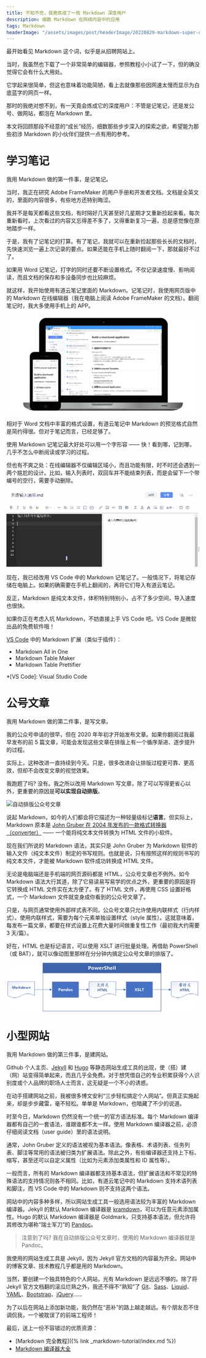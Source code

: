 ```yaml
---
title: 不知不觉，我竟炼成了一枚 Markdown 深度用户
description: 细数 Markdown 在网络内容中的应用
tags: Markdown
headerImage: "/assets/images/post/headerImage/20220829-markdown-super-user-20mpx.png"
---
```


最开始看见 Markdown 这个词，似乎是从招聘网站上。

当时，我虽然也下载了一个非常简单的编辑器，参照教程小小试了一下，但的确没觉得它会有什么大用处。

它学起来很简单，但这也意味着功能简陋，看上去就像那些因网速太慢而显示为白底蓝字的网页一样。

那时的我绝对想不到，有一天竟会炼成它的深度用户：不管是记笔记，还是发公号、做网站，都泡在 Markdown 里。

本文将回顾那段不经意的“成长”经历，细数那些步步深入的探索之欲，希望能为那些初涉 Markdown 的小伙伴们提供一点有用的参考。

# 学习笔记

我用 Markdown 做的第一件事，是记笔记。

当时，我正在研究 Adobe FrameMaker 的用户手册和开发者文档。文档是全英文的，里面的内容很多，有些地方还特别晦涩。

我并不是每天都看这些文档，有时隔好几天甚至好几星期才又重新捡起来看。每次重新看时，上次看过的内容又忘得差不多了，又得重新复习一遍，总是感觉像在原地踏步一样。

于是，我有了记笔记的打算。有了笔记，我就可以在重新捡起那些长长的文档时，先快速浏览一遍上次记录的要点。如果还能在手机上随时翻阅一下，那就最好不过了。

如果用 Word 记笔记，打字的同时还要不断设置格式。不仅记录速度慢、影响阅读，而且文档的保存和多设备同步也比较麻烦。

就这样，我开始使用有道云笔记里面的 Markdown。记笔记时，我使用网页版中的 Markdown 在线编辑器（我在电脑上阅读 Adobe FrameMaker 的文档）。翻阅笔记时，我大多使用手机上的 APP。

![我的笔记](/assets/images/post/markdown/youdao-note-display.png "我的笔记")

相对于 Word 文档中丰富的格式设置，有道云笔记中 Markdown 的预览格式自然是简约得很。但对于笔记而言，已经足够了。

使用 Markdown 记笔记最大好处可以用一个字形容 —— 快！看到哪，记到哪，几乎不怎么中断阅读或学习的过程。

但也有不爽之处：在线编辑器不仅编辑区域小，而且功能有限，时不时还会遇到一两个尴尬的设计。比如，输入列表时，双回车并不能结束列表，而是会留下一个带编号的空行，需要手动删除。

![有道云笔记中的尴尬设计](/assets/images/post/markdown/youdao-md-error.gif "有道云笔记中的尴尬设计")

现在，我已经改用 VS Code 中的 Markdown 记笔记了。一般情况下，将笔记存储在电脑上。如果的确需要在手机上翻阅的，再将它们导入有道云笔记。

反正，Markdown 是纯文本文件，体积特别特别小，占不了多少空间，导入速度也很快。

如果你正在考虑入坑 Markdown，不妨直接上手 VS Code 吧。VS Code 是微软出品的免费软件哦！

[VS Code](https://code.visualstudio.com/Download) 中的 Markdown 扩展（类似于插件）：

- Markdown All in One
- Markdown Table Maker
- Markdown Table Prettifier

*[VS Code]: Visual Studio Code

# 公号文章

我用 Markdown 做的第二件事，是写文章。

我的公众号申请的很早，但在 2020 年年初才开始发布文章。如果你翻阅过我最早发布的前 5 篇文章，可能会发现这些文章在排版上有一个循序渐进、逐步提升的过程。

实际上，这种改进一直持续到今天。只是，很多改进会让排版过程更可靠、更高效，但却不会改变文章的视觉效果。

我跑题了吗? 没有。我之所以改用 Markdown 写文章，除了可以写得更省心以外，更重要的原因是**可以实现自动排版**。

![自动排版公众号文章](/assets/images/post/markdown/wechat-auto-formatting.gif "自动排版公众号文章")

说起 Markdown，如今的人们都会将它描述为一种轻量级标记**语言**。但实际上，Markdown 原本是 [John Gruber 在 2004 年发布的一款格式转换器 （converter）](https://daringfireball.net/projects/markdown/) —— 一个能将纯文本文件转换为 HTML 文件的小软件。

现在我们所说的 Markdown 语法，其实只是 John Gruber 为 Markdown 软件的输入文件（纯文本文件）制定的书写规则。也就是说，只有按照这样的规则书写的纯文本文件，才能被 Markdown 软件成功转换成 HTML 文件。

无论是电脑端还是手机端的网页源码都是 HTML，公众号文章也不例外。如今 Markdown 语法大行其道，除了它易读易写易学的优点之外，更重要的原因是将它转换成 HTML 文件实在太方便了。有了 HTML 文件，再使用 CSS 设置好格式，一个 Markdown 文件就变身成你看到的公众号文章了。

只是，与网页通常使用外部样式表不同，公众号文章只允许使用内联样式（行内样式）。使用内联样式，需要为每个元素单独设置样式（style 属性）。这就意味着，每发布一篇文章，都要在样式设置上花费大量时间做重复性工作（最初我大约需要 3 天/篇）。

好在，HTML 也是标记语言，可以使用 XSLT 进行批量处理。再借助 PowerShell（或 BAT），就可以像动图里那样在分分钟内搞定公众号文章的排版了。

![我的公号文章排版流程图](/assets/images/post/markdown/my-auto-formatting-workflow.png "我的公号文章排版流程图")

# 小型网站

我用 Markdown 做的第三件事，是建网站。

Github 个人主页、[Jekyll][] 和 [Hugo][] 等静态网站生成工具的出现，使（搭）建（网）站变得简单起来，而且几乎全免费。对于想凭借自己的专业积累获得个人识别度或个人品牌的职场人士而言，这无疑是一个不小的诱惑。

在动手搭建网站之前，我被很多博文安利“三步轻松搞定个人网站”。但真正实施起来，却是步步藏雷，毫不轻松。单单是 Markdown，也暗藏了不少的说道。

时至今日，Markdown 仍然没有一个统一的官方语法标准。每个 Markdown 编译器都有自己的一套语法，谁跟谁都不太一样。使用 Markdown 编译器之前，必须仔细阅读文档（user guide）里的语法说明。

通常，John Gruber 定义的语法被视为基本语法。像表格、术语列表、任务列表、脚注等常用的语法被归类为扩展语法。除此之外，有些编译器还支持上下标、缩写，甚至还可以自定义属性（比如为元素添加类属性和 ID 属性等）。

一般而言，所有的 Markdown 编译器都支持基本语法，但扩展语法和不常见的特殊语法的支持情况则各不相同。比如，有道云笔记中的 Markdown 支持术语列表和脚注，而 VS Code 中的 Markdown 则不支持这两个语法。

网站中的内容多种多样，所以网站生成工具一般选用语法较为丰富的 Markdown 编译器。Jekyll 的默认 Markdown 编译器是 [kramdown][]，可以为任意元素添加属性。Hugo 的默认 Markdown 编译器是 Goldmark，只支持基本语法，但允许将其修改为堪称“瑞士军刀”的 [Pandoc][]。

> 注意到了吗? 我在自动排版公众号文章时，使用的 Markdown 编译器就是 Pandoc。

我使用的网站生成工具是 Jekyll，因为 Jekyll 官方文档的内容最为齐全。网站中的博客文章、技术教程几乎都是用的 Markdown。

当然，要创建一个独具特色的个人网站，光有 Markdown 是远远不够的。除了将 Jekyll 官方文档翻的滚瓜烂熟之外，我还不得不“熟知”了 [Git][]、[Sass][]、[Liquid][]、[YAML][]、[Bootstrap][]、[jQuery][]……

为了以后在网站上添加新功能，我仍然在“恶补”的路上越走越远。有个朋友忍不住调侃我，一个被耽误了的前端工程师！

最后，送上一份不容错过的优质资源：

- [Markdown 完全教程]({% link _markdown-tutorial/index.md %})
- [Markdown 编译器大全](https://github.com/markdown/markdown.github.com/wiki/Implementations)


<!-- link definition -->
[kramdown]: https://kramdown.gettalong.org/index.html
[Pandoc]: https://pandoc.org/index.html
[Jekyll]: https://jekyllrb.com/ "Jekyll官网"
[Git]: https://git-scm.com/ "Git官网"
[Sass]: https://sass-lang.com/ "Sass官网"
[Liquid]: https://shopify.github.io/liquid/ "Liquid官方文档"
[YAML]: https://yaml.org/ "YAML官网"
[Bootstrap]: https://getbootstrap.com/ "Bootstrap官网"
[jQuery]: https://jquery.com/ "jQuery官网"
[Hugo]: https://gohugo.io/ "Hugo官网"
